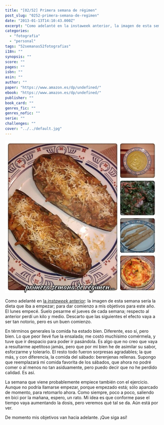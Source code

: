 ```yaml
---
title: "[02/52] Primera semana de régimen"
post_slug: "0252-primera-semana-de-regimen"
date: "2013-01-13T14:10:43.000Z"
excerpt: "Como adelanté en la instaweek anterior, la imagen de esta semana sería la dieta que iba a empezar; empezando con mis objetivos para este año. El lunes empecé. Suelo pesarme el jueves de cada semana; respecto al anterior perdí  un kilo y medio. Descarto que las siguientes el efecto vaya a ser tan notorio, pero es un buen comienzo."
categories: 
  - "fotografia"
  - "personal"
tags: "52semanas52fotografias"
i18n: ""
synopsis: ""
score: ""
pages: ""
isbn: ""
asin: ""
author: ""
paper: "https://www.amazon.es/dp/undefined/"
ebook: "https://www.amazon.es/dp/undefined/"
publisher: ""
book_card: ""
genres_fic: ""
genres_nofic: ""
serie: ""
challenges: ""
cover: "../../default.jpg"
---
```


![[02/52] Primera semana de régimen.](images/20130112_200719-kdcollage.jpg)

Como adelanté en [la _instaweek_ anterior](http://fjp.es/0152-feliz-2013/ "[01/?52] ¡Feliz 2013!"): la imagen de esta semana sería la dieta que iba a empezar; para dar comienzo a mis objetivos para este año. El lunes empecé. Suelo pesarme el jueves de cada semana; respecto al anterior perdí un kilo y medio. Descarto que las siguientes el efecto vaya a ser tan notorio, pero es un buen comienzo.

En términos generales la comida ha estado bien. Diferente, eso sí, pero bien. Lo que peor llevé fue la ensalada; me costó muchísimo comérmela, y tuve que ir despacio para poder ir pasándola. Es algo que no creo que vaya a resultarme apetitoso jamás, pero que por mi bien he de asimilar su sabor, esforzarme y tolerarlo. El resto todo fueron sorpresas agradables; la que más, y con diferencia, la comida del sábado: berenjenas rellenas. Supongo que reemplazará mi comida favorita de los sábados, que ahora no podré comer o al menos no tan asiduamente, pero puedo decir que no he perdido calidad. Es así.

La semana que viene probablemente empiece también con el ejercicio. Aunque no podría llamarse empezar, porque empezado está; sólo aparcado de momento, para retomarlo ahora. Como siempre, poco a poco, saliendo en bici por la mañana, espero, un rato. Mi idea es que conforme pase el tiempo vaya aumentando la dosis, pero veremos qué tal se da. Aún está por ver.

De momento mis objetivos van hacia adelante. ¡Que siga así!
